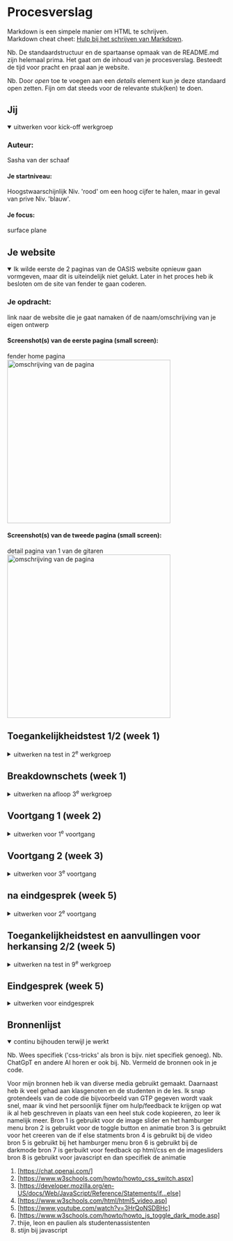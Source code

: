 # Procesverslag
Markdown is een simpele manier om HTML te schrijven.  
Markdown cheat cheet: [Hulp bij het schrijven van Markdown](https://github.com/adam-p/markdown-here/wiki/Markdown-Cheatsheet).

Nb. De standaardstructuur en de spartaanse opmaak van de README.md zijn helemaal prima. Het gaat om de inhoud van je procesverslag. Besteedt de tijd voor pracht en praal aan je website.

Nb. Door *open* toe te voegen aan een *details* element kun je deze standaard open zetten. Fijn om dat steeds voor de relevante stuk(ken) te doen.





## Jij

<details open>
  <summary>uitwerken voor kick-off werkgroep</summary>

  ### Auteur:
  Sasha van der schaaf

  #### Je startniveau:
  Hoogstwaarschijnlijk Niv. 'rood' om een hoog cijfer te halen, maar in geval van  prive Niv. 'blauw'.

  #### Je focus:
 surface plane
 
</details>





## Je website

<details open>
  <summary>Ik wilde eerste de 2 paginas van de OASIS website opnieuw gaan 
  vormgeven, maar dit is uiteindelijk niet gelukt. Later in het proces
  heb ik besloten om de site van fender te gaan coderen.</summary>

  ### Je opdracht:
  link naar de website die je gaat namaken óf de naam/omschrijving van je eigen ontwerp

  #### Screenshot(s) van de eerste pagina (small screen): 
  fender home pagina
  <img src="readme-images/dummy-plaatje.jpg" width="375px" alt="omschrijving van de pagina">

  #### Screenshot(s) van de tweede pagina (small screen):
  detail pagina van 1 van de gitaren 
  <img src="readme-images/dummy-plaatje.jpg" width="375px" alt="omschrijving van de pagina">
 
</details>



## Toegankelijkheidstest 1/2 (week 1)

<details>
  <summary>uitwerken na test in 2<sup>e</sup> werkgroep</summary>

  ### Bevindingen
  Lijst met je bevindingen die in de test naar voren kwamen:

Er zijn een paar dingen op de fender site die niet aan de WCAG checklist voldoen. Zo heeft de website, Niet alle elementen hebben voldoende kleurcontrast.
 Niet alle afbeeldingen hebben een tekstueel alternatief.
 Niet alle links hebben een zichtbare tekst. goede elementen waren:
 De pagina heeft een titel.
 De pagina heeft een geldige taal.
 Knoppen hebben een zichtbare tekst.
 Alle formuliervelden hebben een label.
 De pagina gebruikt skiplinks om blokken content te omzeilen.

Dit zijn kritieke fouten die aangepast moeten worden.
afbeeldingen moeten alternatieve tekst hebben.
knoppen moeten izchtbare tekst hebben.
afbeeldingen moet voldoende kleuren contrast hebben.
ul atributen moeten opgenomen en gebruikt worden.
links moeten zichtbare en duidelijke tekst hebben.
id van elementen moeten uniek zijn.

voor de rest is de site wel goed, er is een hoog contrast en de content is goed. Alleen voor mensen met een screenreader of slecht zicht is de site denk lastig om te gebruiken.


</details>



## Breakdownschets (week 1)

<details>
  <summary>uitwerken na afloop 3<sup>e</sup> werkgroep</summary>

  ### de hele pagina: 
  <img src="readme-images/dummy-plaatje.jpg" width="375px" alt="breakdown van de hele pagina">

  ### dynamisch deel (bijv menu): 
  <img src="readme-images/dummy-plaatje.jpg" width="375px" alt="breakdown van een dynamisch deel">

  ### wellicht nog een dynamisch deel (bijv filter): 
  <img src="readme-images/dummy-plaatje.jpg" width="375px" alt="breakdown van nog een dynamisch deel">

</details>





## Voortgang 1 (week 2)

<details>
  <summary>uitwerken voor 1<sup>e</sup> voortgang</summary>

  ### Stand van zaken
  Op dit punt ging ik dus veranderen van website dit was een lastige keuze maar 
  bleek uiteindelijk wel de goede te zijn. Hierdoor moest ik opnieuw beginnen 
  en ben ik hier begonen met het maken van een header en andere componetenten van de site


  ### Agenda voor meeting
 Tijdens de meeting hebben we vooral gekeken naar de code die ik geschreven had voor 
 de header en de opmaakt van de afbeeldingen. Daarnaast waren groepsgenoten bezig met 
 een image slider die ik later zelf ook wilde gaan maken ik heb hier goed opgelet om het in de teokomst zelf ook te kunnen gebruiken. 

 Vragen:
 Heb ik bij het maken van de header en opmaak de juiste code gebruikt
 hoe kan ik mijn site toegankelijk maken
 welke mogelijkheden heb ik binnen mijn website voor de surfice plane
 wat kan er nog verbeterd worden


  ### Verslag van meeting
  hier na afloop snel de uitkomsten van de meeting vastleggen

  - ga een dark light mode maken
  - iets minder druk maken om vormgeving, meer op de code
  - sneller gaan coderen
  - wees niet banf om fouten te maken, ga aan de slag met je JS

</details>





## Voortgang 2 (week 3)

<details>
<summary>uitwerken voor 3<sup>e</sup> voortgang</summary>

  ### Stand van zaken
  voor de meeting had ik slechts de header af en een aantal afbeeldingen.
  ik was begonnen aan mijn 2de pagina maar had door nog ook niet erg veel van af.
  Dit kwam grotendeels door mijn ingewikkeld thuissituatie en niet genoeg motivatie 
  gedurende de les. Echter heb ik wel progressie kunnen maken.


  ### Agenda voor meeting
  samen met je groepje opstellen
  we hebben samen besproken hoe we eventueel een dark light mode konden maken en 
  een hambrger menu. De JS vond ik zelf niet super complex het enige waar ik moeite 
  mee heb is de code zelf te bedenken. Ik kreeg hier als feedback op dat ik gewoon 
  gpt of een ande bron voor moet gebruiken.


  ### Verslag van meeting
  Ik vond het zelf erg ingewikkeld om aan de image sliders te werken. Het horizontale scollen vond ik zelf moeilijk om te maken. Dit kwam vooral doordat het scale van de 
images niet helmaal lukte. Uiteindelijk ben ik er samen met de stundent assisent uitegkomen en zijn we erg ver gekomen

  - aan het werk gaan
  - keuzes leren maken
  - beginnen aan js, niet later toevoegen
  - goed op weg, mis nog wel een hoop dingen.

</details>







## na eindgesprek (week 5)

<details>
  <summary>uitwerken voor 2<sup>e</sup> voortgang</summary>

  ### Stand van zaken
  Hier was mijn eindgesprek met danny ik was nog niet begonnen aan mijn js, maar had 
  al wel erg veel css en html geschreven. Ik had geen feedback ontvangen op mijn huidige code, en ik moest vooral zo door blijven gaan. Dit heb ik dan uiteindelijk dan ook gedaan en ik ben volle bak aan de slag gegaan. 

  ### proces na eingesprek
  ik had na afloop duidelijke doelen opgesteld. Ik ging de surface plane verbeteren en moest goed aan de slag gaan. Ik begon met de pagina veder aftemaken met html en 
  css. Hierbij liep ik vooral tegen het vormgeven van het onderste deel van pagina 2 aan. Ook ben ik overgaan van pseudo elementen naar classes en ids, Dit heb ik puur gedaan omdat dit het voor mijn makkelijker maakte ze te gebruiken in js. Met hulp en sommige bronnen lukte het mij om de elementen van de plane te maken. Vervolgens heb ik alle errors en wanring weg gewerkt in mijn veladator in vs code.
  ### Verslag van meeting
  er zijn een aantal belangrijke punten die ik het verwerkt en toegevoegd na ons eindgesprek:
  - darklightmode
  - dommanipulatie
  - positioneren
 -  video en geluid
  - pagina 1 agemaakt
  - pagina 2 afgemaakt
  - js toegevoegd
</details>

## Toegankelijkheidstest en aanvullingen voor herkansing 2/2 (week 5)

<details>
  <summary>uitwerken na test in 9<sup>e</sup> werkgroep</summary>

### Stand van zaken


### Bevindingen
De eerde kritieke fouten die aangepast zijn.
afbeeldingen moeten alternatieve tekst hebben (verwerkt)
knoppen moeten izchtbare tekst hebben (verwerkt)
afbeeldingen moet voldoende kleuren contrast hebben (verwerkt)
ul atributen moeten opgenomen en gebruikt worden (verwerkt)
links moeten zichtbare en duidelijke tekst hebben (verwerkt)
id van elementen moeten uniek zijn(verwerkt)
Extra toegangelijkheids elmenten:
ik heb de kleurcontrast verbeterd op de website
video niet op auto play zodat de gebuikt niet overpikkeld kan raken of iemand 
die blind is in de war kan raken.
ook een dark en light mode toegevoegd voor slechtziende. 

 

</details>






## Eindgesprek (week 5)

<details>
  <summary>uitwerken voor eindgesprek</summary>

  ### Je uitkomst - karakteristiek screenshots:
  <img src="readme-images/dummy-plaatje.jpg" width="375px" alt="uitomst opdracht 1">


  ### Dit ging goed/Heb ik geleerd: 
  ik heb vooral geleerd dat ik moet plannen en niet aan mezelf moet twijfelen.
  Vaak kan ik gewoon prima coderen zonder dat ik dat door heb. Daarnaast had ik nog
  nooit echt java gebuikt voor een hamburger menu of iets in die richting. Dus vooral JS inzetten voor stnadaart elemenent binnen een website heb ik geleerd.

  <img src="readme-images/dummy-plaatje.jpg" width="375px" alt="top">


  ### Dit was lastig/Is niet gelukt:
  Ik had misschien de footer wat netter willen vormgeven. Ik ben niet helemaal tevreden hierover. Echter is het wel iets wat mij eventueel zou lukken met html en css. Daarnaast had ik eerder classes willen gebuirken inplaats van pseudo elementen.

  <img src="readme-images/dummy-plaatje.jpg" width="375px" alt="bummer">
</details>





## Bronnenlijst

<details open>
  <summary>continu bijhouden terwijl je werkt</summary>

  Nb. Wees specifiek ('css-tricks' als bron is bijv. niet specifiek genoeg). 
  Nb. ChatGpT en andere AI horen er ook bij.
  Nb. Vermeld de bronnen ook in je code.

  Voor mijn bronnen heb ik van diverse media gebruikt gemaakt. Daarnaast heb ik veel gehad aan klasgenoten en de studenten in de les. Ik snap grotendeels van de code die bijvoorbeeld van GTP gegeven wordt vaak snel, maar ik vind het persoonlijk fijner om hulp/feedback te krijgen op wat ik al heb geschreven in plaats van een heel stuk code kopieeren, zo leer ik namelijk meer. 
  Bron 1 is gebruikt voor de image slider en het hamburger menu
  bron 2 is gebruikt voor de toggle button en animatie
  bron 3 is gebruikt voor het creeren van de if else statments
  bron 4 is gebruikt bij de video
  bron 5 is gebruikt bij het hamburger menu
  bron 6 is gebruikt bij de darkmode
  bron 7 is gerbuikt voor feedback op html/css en de imagesliders
  bron 8 is gebruikt voor javascript en dan specifiek de animatie

1. [https://chat.openai.com/]
2. [https://www.w3schools.com/howto/howto_css_switch.aspx]
3. [https://developer.mozilla.org/en-US/docs/Web/JavaScript/Reference/Statements/if...else]
4. [https://www.w3schools.com/html/html5_video.asp]
5. [https://www.youtube.com/watch?v=3HrQoNSDBHc]
6. [https://www.w3schools.com/howto/howto_js_toggle_dark_mode.asp]
7. thije, leon en paulien als studentenassistenten
8. stijn bij javascript

</details>

